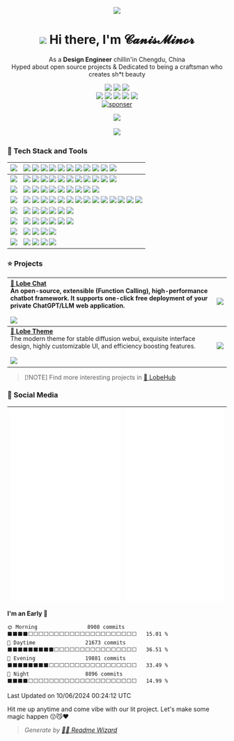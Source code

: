 <div align="center">

![](https://github-production-user-asset-6210df.s3.amazonaws.com/17870709/268487157-a1c73ca6-8427-42da-9bda-4b18e04f02d4.png)

<h1 align="center"><img src="https://media.giphy.com/media/VgCDAzcKvsR6OM0uWg/giphy.gif" width="50px" style="max-width: 100%;"> Hi there, I'm 𝓒𝓪𝓷𝓲𝓼𝓜𝓲𝓷𝓸𝓻</h1>

As a **Design Engineer** chillin'in Chengdu, China<br/>Hyped about open source projects & Dedicated to being a craftsman who creates sh\*t beauty

![][social-design-engineer]
![][social-follow]
[![][social-bilibili]](https://space.bilibili.com/410372)<br/>
![][social-qq-shield]
![][social-wechat-shield]
![][social-discord-shield]
[![][social-steam-shield]][social-steam-link]
[![][social-x-shield]][social-x-link]<br/>
[![sponser](https://img.shields.io/badge/-Buy%20Me%20a%20Coffee-f04f88?logo=kofi&logoColor=white&style=flat-square)](https://ko-fi.com/canisminor1990 "Sponsor me on Ko-Fi")<br/>

[![][github-treding-shield]][github-trending-url]

![][split]

</div>

### 💫 Tech Stack and Tools

| ![][h-design]   | ![][design-adobe] ![][design-sketch] ![][design-figma] ![][design-framer] ![][design-blender] ![][design-cinema4d] ![][design-stable-diffusion] ![][design-spline] ![][design-rive] ![][design-sai] ![][design-live2d]                                             |
| :-------------- | :----------------------------------------------------------------------------------------------------------------------------------------------------------------------------------------------------------------------------------------------------------------- |
| ![][h-frontend] | ![][frontend-react] ![][frontend-nextjs] ![][frontend-zustand] ![][frontend-react-spring] ![][frontend-antd] ![][frontend-styled] ![][frontend-umi] ![][frontend-dumi] ![][frontend-electron] ![][frontend-three] ![][frontend-react-three]                        |
| ![][h-backend]  | ![][backend-node] ![][backend-graphql] ![][backend-sqlite] ![][backend-mongodb] ![][backend-postgresql] ![][backend-nginx] ![][backend-egg] ![][backend-keystone] ![][backend-prisma]                                                                              |
| ![][h-devops]   | ![][ops-bun] ![][ops-docker] ![][ops-github-action] ![][ops-semantic-release] ![][ops-gitmoji] ![][ops-lobe-commit] ![][ops-lobe-i18n] ![][ops-vercel] ![][ops-prettier] ![][ops-eslint] ![][ops-stylelint] ![][ops-commitlint] ![][ops-changelog] ![][ops-remark] |
| ![][h-ide]      | ![][ide-webstorm] ![][ide-datagrap] ![][ide-vscode] ![][ide-sublime] ![][ide-codespace] ![][ide-sandbox]                                                                                                                                                           |
| ![][h-os]       | ![][os-mac] ![][os-win] ![][os-ubuntu] ![][os-centos] ![][os-debian] ![][os-openwrt]                                                                                                                                                                               |
| ![][h-shell]    | ![][shell-iterm] ![][shell-terminal] ![][shell-fish] ![][shell-oh-my-posh]                                                                                                                                                                                         |
| ![][h-other]    | ![][other-sketch-plugin] ![][other-chatgpt] ![][other-langchain] ![][other-notion]                                                                                                                                                                                 |

### ⭐️ Projects

| [**🤖 Lobe Chat**][lobe-chat-github]<br/>An open-source, extensible (Function Calling), high-performance chatbot framework. It supports one-click free deployment of your private ChatGPT/LLM web application.<br/><br/>![][lobe-chat-shield] | [![][lobe-chat-cover]][lobe-chat-github]   |
| :-------------------------------------------------------------------------------------------------------------------------------------------------------------------------------------------------------------------------------------------- | :----------------------------------------- |
| [**🤯 Lobe Theme**][lobe-theme-github]<br/>The modern theme for stable diffusion webui, exquisite interface design, highly customizable UI, and efficiency boosting features.<br/><br/>![][lobe-theme-shield]                                 | [![][lobe-theme-cover]][lobe-theme-github] |

> \[!NOTE]
> Find more interesting projects in [🤯 LobeHub](https://github.com/lobehub)

### 👀 Social Media

| ![](https://raw.githubusercontent.com/canisminor1990/canisminor1990/main/assets/left.svg) | ![](https://raw.githubusercontent.com/canisminor1990/canisminor1990/main/assets/right.svg) |
| ----------------------------------------------------------------------------------------- | ------------------------------------------------------------------------------------------ |

<!--START_SECTION:waka-->

**I'm an Early 🐤**

```text
🌞 Morning                8908 commits        ⬛⬛⬛⬛⬜⬜⬜⬜⬜⬜⬜⬜⬜⬜⬜⬜⬜⬜⬜⬜⬜⬜⬜⬜⬜   15.01 %
🌆 Daytime                21673 commits       ⬛⬛⬛⬛⬛⬛⬛⬛⬛⬜⬜⬜⬜⬜⬜⬜⬜⬜⬜⬜⬜⬜⬜⬜⬜   36.51 %
🌃 Evening                19881 commits       ⬛⬛⬛⬛⬛⬛⬛⬛⬜⬜⬜⬜⬜⬜⬜⬜⬜⬜⬜⬜⬜⬜⬜⬜⬜   33.49 %
🌙 Night                  8896 commits        ⬛⬛⬛⬛⬜⬜⬜⬜⬜⬜⬜⬜⬜⬜⬜⬜⬜⬜⬜⬜⬜⬜⬜⬜⬜   14.99 %
```

Last Updated on 10/06/2024 00:24:12 UTC

<!--END_SECTION:waka-->

Hit me up anytime and come vibe with our lit project. Let's make some magic happen 😗😼❤️

> _Generate by [🧙‍♂️ Readme Wizard](https://github.com/lobehub/lobe-readme-wizard "Generate lobe style product README by MAGIC")_

<!-- SHIELD GROUP -->

[backend-egg]: https://img.shields.io/badge/-Egg-000?style=flat-square&logoColor=white
[backend-graphql]: https://img.shields.io/badge/-GraphQL-000?style=flat-square&logoColor=white&logo=graphql
[backend-keystone]: https://img.shields.io/badge/-Keystone-000?style=flat-square&logoColor=white&logo=keystone
[backend-mongodb]: https://img.shields.io/badge/-MongoDB-000?style=flat-square&logoColor=white&logo=mongodb
[backend-nginx]: https://img.shields.io/badge/-Nginx-000?style=flat-square&logoColor=white&logo=nginx
[backend-node]: https://img.shields.io/badge/-Node.js-000?style=flat-square&logoColor=white&logo=node.js
[backend-postgresql]: https://img.shields.io/badge/-PostgreSQL-000?style=flat-square&logoColor=white&logo=postgresql
[backend-prisma]: https://img.shields.io/badge/-Prisma-000?style=flat-square&logoColor=white&logo=prisma
[backend-sqlite]: https://img.shields.io/badge/-SQLite-000?style=flat-square&logoColor=white&logo=sqlite
[design-adobe]: https://img.shields.io/badge/-Adobe-000?style=flat-square&logoColor=white&logo=adobe
[design-blender]: https://img.shields.io/badge/-Blender-000?style=flat-square&logoColor=white&logo=blender
[design-cinema4d]: https://img.shields.io/badge/-Cinema4D-000?style=flat-square&logoColor=white&logo=cinema4d
[design-figma]: https://img.shields.io/badge/-Figma-000?style=flat-square&logoColor=white&logo=figma
[design-framer]: https://img.shields.io/badge/-Framer-000?style=flat-square&logoColor=white&logo=framer
[design-live2d]: https://img.shields.io/badge/-Live2D-000?style=flat-square
[design-rive]: https://img.shields.io/badge/-Rive-000?style=flat-square
[design-sai]: https://img.shields.io/badge/-SAI-000?style=flat-square
[design-sketch]: https://img.shields.io/badge/-Sketch-000?style=flat-square&logoColor=white&logo=sketch
[design-spline]: https://img.shields.io/badge/-Spline-000?style=flat-square&logo=planetscale
[design-stable-diffusion]: https://img.shields.io/badge/-🤗_Stable_Diffusion-000?style=flat-square&logoColor=white
[frontend-antd]: https://img.shields.io/badge/-Ant_Design-000?style=flat-square&logoColor=white&logo=ant-design
[frontend-dumi]: https://img.shields.io/badge/-🧩_DUMI-000?style=flat-square
[frontend-electron]: https://img.shields.io/badge/-Electron-000?style=flat-square&logoColor=white&logo=electron
[frontend-nextjs]: https://img.shields.io/badge/-Next.js-black?logo=nextdotjs&style=flat-square
[frontend-react]: https://img.shields.io/badge/-React-000?style=flat-square&logoColor=white&logo=react
[frontend-react-spring]: https://img.shields.io/badge/-✌️_React_Spring-000?style=flat-square
[frontend-react-three]: https://img.shields.io/badge/-🇨🇭_React_Three-000?style=flat-square
[frontend-styled]: https://img.shields.io/badge/-Styled_Components-000?style=flat-square&logo=styled-components&logoColor=white
[frontend-three]: https://img.shields.io/badge/-Three.js-000?style=flat-square&logoColor=white&logo=threedotjs
[frontend-umi]: https://img.shields.io/badge/-UMI-000?style=flat-square&logo=umami
[frontend-zustand]: https://img.shields.io/badge/-🐻_Zustand-000?style=flat-square
[github-treding-shield]: https://trendshift.io/api/badge/developers/530
[github-trending-url]: https://trendshift.io/developers/530
[h-backend]: https://img.shields.io/badge/-BACKEND-000?style=flat-square
[h-design]: https://img.shields.io/badge/-DESIGN-000?style=flat-square
[h-devops]: https://img.shields.io/badge/-DEVOPS-000?style=flat-square
[h-frontend]: https://img.shields.io/badge/-FRONTEND-000?style=flat-square
[h-ide]: https://img.shields.io/badge/-IDE-000?style=flat-square
[h-os]: https://img.shields.io/badge/-OS-000?style=flat-square
[h-other]: https://img.shields.io/badge/-OTHER-000?style=flat-square
[h-shell]: https://img.shields.io/badge/-SHELL-000?style=flat-square
[ide-codespace]: https://img.shields.io/badge/-Codespace-000?style=flat-square&logoColor=white&logo=github
[ide-datagrap]: https://img.shields.io/badge/-DataGrap-000?style=flat-square&logoColor=white&logo=datagrip
[ide-sandbox]: https://img.shields.io/badge/-Code_Sand_Box-000?style=flat-square&logoColor=white&logo=codesandbox
[ide-sublime]: https://img.shields.io/badge/-Sublime-000?style=flat-square&logoColor=white&logo=sublimetext
[ide-vscode]: https://img.shields.io/badge/-VS_Code-000?style=flat-square&logoColor=white&logo=visualstudiocode
[ide-webstorm]: https://img.shields.io/badge/-Webstorm-000?style=flat-square&logoColor=white&logo=webstorm
[lobe-chat-cover]: https://gw.alipayobjects.com/zos/kitchen/sLO%24gbrQtp/lobe-chat.webp
[lobe-chat-github]: https://github.com/lobehub/lobe-chat
[lobe-chat-shield]: https://img.shields.io/github/stars/lobehub/lobe-chat?color=ffcb47&labelColor=black&style=flat-square&logo=github
[lobe-theme-cover]: https://gw.alipayobjects.com/zos/kitchen/8Ab%24hLJ5ur/cover.webp
[lobe-theme-github]: https://github.com/lobehub/sd-webui-lobe-theme
[lobe-theme-shield]: https://img.shields.io/github/stars/lobehub/sd-webui-lobe-theme?color=ffcb47&labelColor=black&style=flat-square&logo=github
[ops-bun]: https://img.shields.io/badge/-Bun-000?style=flat-square&logoColor=white&logo=bun
[ops-changelog]: https://img.shields.io/badge/-Conventional_Changelog-000?style=flat-square&logoColor=white&logo=conventionalcommits
[ops-commitlint]: https://img.shields.io/badge/-Commitlint-000?style=flat-square&logoColor=white&logo=commitlint
[ops-docker]: https://img.shields.io/badge/-Docker-000?style=flat-square&logoColor=white&logo=docker
[ops-eslint]: https://img.shields.io/badge/-ESlint-000?style=flat-square&logoColor=white&logo=eslint
[ops-github-action]: https://img.shields.io/badge/-GitHub_Actions-000?style=flat-square&logoColor=white&logo=github
[ops-gitmoji]: https://img.shields.io/badge/-😉_Gitmoji_Commit_Workflow-000?style=flat-square
[ops-lobe-commit]: https://img.shields.io/badge/-🤯_Lobe_Commit-000?style=flat-square
[ops-lobe-i18n]: https://img.shields.io/badge/-🤯_Lobe_I18n-000?style=flat-square
[ops-prettier]: https://img.shields.io/badge/-Prettier-000?style=flat-square&logoColor=white&logo=prettier
[ops-remark]: https://img.shields.io/badge/-Remark-000?style=flat-square&logoColor=white&logo=remark
[ops-semantic-release]: https://img.shields.io/badge/-Semantic_Release-000?style=flat-square&logoColor=white&logo=semanticrelease
[ops-stylelint]: https://img.shields.io/badge/-Stylelint-000?style=flat-square&logoColor=white&logo=stylelint
[ops-vercel]: https://img.shields.io/badge/-Vercel-000?style=flat-square&logoColor=white&logo=vercel
[os-centos]: https://img.shields.io/badge/-CentOS-000?style=flat-square&logoColor=white&logo=centos
[os-debian]: https://img.shields.io/badge/-Debian-000?style=flat-square&logoColor=white&logo=debian
[os-mac]: https://img.shields.io/badge/-MacOS-000?style=flat-square&logoColor=white&logo=apple
[os-openwrt]: https://img.shields.io/badge/-OpenWRT-000?style=flat-square&logoColor=white&logo=openwrt
[os-ubuntu]: https://img.shields.io/badge/-Ubuntu-000?style=flat-square&logoColor=white&logo=ubuntu
[os-win]: https://img.shields.io/badge/-Win11-000?style=flat-square&logoColor=white&logo=windows11
[other-chatgpt]: https://img.shields.io/badge/-ChatGPT-000?style=flat-square&logoColor=white&logo=openai
[other-langchain]: https://img.shields.io/badge/-🦜_LangChain-000?style=flat-square
[other-notion]: https://img.shields.io/badge/-Notion-000?style=flat-square&logoColor=white&logo=notion
[other-sketch-plugin]: https://img.shields.io/badge/-Sketch_Plugin_Dev-000?style=flat-square&logoColor=white&logo=sketch
[shell-fish]: https://img.shields.io/badge/-🐟_Fish_Shell-000?style=flat-square&logoColor=white
[shell-iterm]: https://img.shields.io/badge/-iTerm-000?style=flat-square&logoColor=white&logo=iterm2
[shell-oh-my-posh]: https://img.shields.io/badge/-Oh_My_Posh-000?style=flat-square&logoColor=white
[shell-terminal]: https://img.shields.io/badge/-Windows_Terminal-000?style=flat-square&logoColor=white&logo=windowsterminal
[social-bilibili]: https://bilistats.lonelyion.com/followers?uid=410372&logo_color=white&label_color=black&color=ff80eb&label=followers
[social-design-engineer]: https://img.shields.io/badge/%F0%9F%8E%A8%26%E2%9A%92%EF%B8%8F-Design%20Engineer-white?labelColor=black&style=flat-square
[social-discord-shield]: https://img.shields.io/badge/-canisminor1990-black?labelColor=black&logo=discord&logoColor=white&style=flat-square
[social-follow]: https://img.shields.io/github/followers/canisminor1990?style=flat-square&logo=github&labelColor=black&color=ffcb47
[social-qq-shield]: https://img.shields.io/badge/-40073838-black?labelColor=black&logo=tencentqq&logoColor=white&style=flat-square
[social-steam-link]: https://steamcommunity.com/id/canisminor
[social-steam-shield]: https://img.shields.io/badge/-canisminor-black?labelColor=black&logo=steam&logoColor=white&style=flat-square
[social-wechat-shield]: https://img.shields.io/badge/-canisminor-black?labelColor=black&logo=wechat&logoColor=white&style=flat-square
[social-x-link]: https://x.com/canisminor1990
[social-x-shield]: https://img.shields.io/badge/-canisminor1990-black?labelColor=black&logo=x&logoColor=white&style=flat-square
[split]: https://raw.githubusercontent.com/andreasbm/readme/master/assets/lines/rainbow.png
